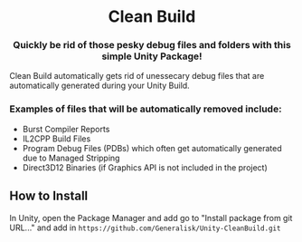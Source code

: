 <div align="center">

  # Clean Build
  ### Quickly be rid of those pesky debug files and folders with this simple Unity Package!
</div>

Clean Build automatically gets rid of unessecary debug files that are automatically generated during your Unity Build.

### Examples of files that will be automatically removed include:
- Burst Compiler Reports
- IL2CPP Build Files
- Program Debug Files (PDBs) which often get automatically generated due to Managed Stripping
- Direct3D12 Binaries (if Graphics API is not included in the project)

## How to Install
In Unity, open the Package Manager and add go to "Install package from git URL..." and add in `https://github.com/Generalisk/Unity-CleanBuild.git`
